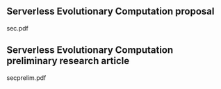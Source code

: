 ## Serverless Evolutionary Computation proposal
sec.pdf

## Serverless Evolutionary Computation preliminary research article
secprelim.pdf
